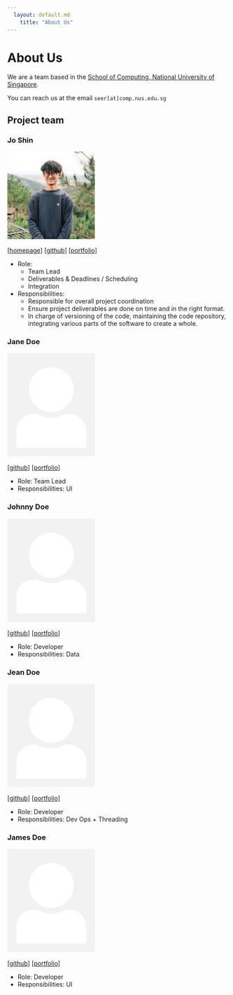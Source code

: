 ```yaml
---
  layout: default.md
    title: "About Us"
---
```


# About Us

We are a team based in the [School of Computing, National University of Singapore](http://www.comp.nus.edu.sg).

You can reach us at the email `seer[at]comp.nus.edu.sg`

## Project team

### Jo Shin

<img src="images/j-os-h-in.png" width="200px">

[[homepage](https://joshin.tech/)]
[[github](https://github.com/j-os-h-in)]
[[portfolio](team/joshin.md)]

* Role:
    * Team Lead
    * Deliverables & Deadlines / Scheduling
    * Integration
* Responsibilities:
    * Responsible for overall project coordination
    * Ensure project deliverables are done on time and in the right format.
    * In charge of versioning of the code, maintaining the code repository, integrating various parts of the software to
      create a whole.

### Jane Doe

<img src="images/johndoe.png" width="200px">

[[github](http://github.com/johndoe)]
[[portfolio](team/johndoe.md)]

* Role: Team Lead
* Responsibilities: UI

### Johnny Doe

<img src="images/johndoe.png" width="200px">

[[github](http://github.com/johndoe)] [[portfolio](team/johndoe.md)]

* Role: Developer
* Responsibilities: Data

### Jean Doe

<img src="images/johndoe.png" width="200px">

[[github](http://github.com/johndoe)]
[[portfolio](team/johndoe.md)]

* Role: Developer
* Responsibilities: Dev Ops + Threading

### James Doe

<img src="images/johndoe.png" width="200px">

[[github](http://github.com/johndoe)]
[[portfolio](team/johndoe.md)]

* Role: Developer
* Responsibilities: UI
